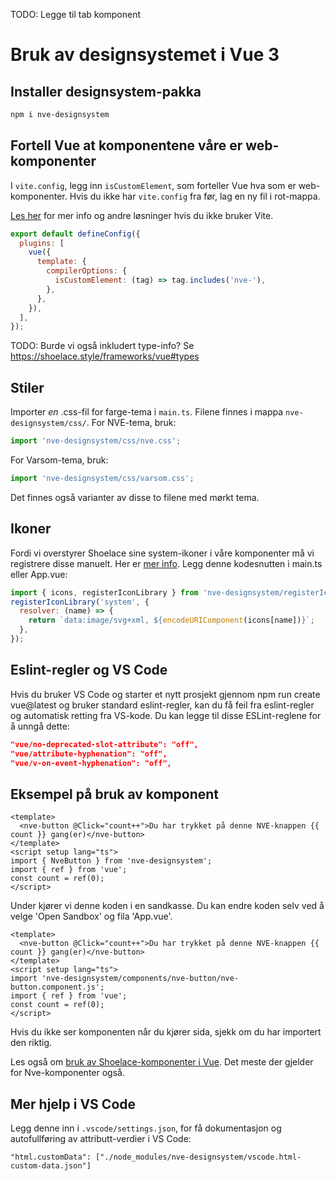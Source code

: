 <PageHeader title="For utviklere" imagePath="developer"  pageLevel=2></PageHeader>
TODO: Legge til tab komponent

# Bruk av designsystemet i Vue 3

## Installer designsystem-pakka

```sh
npm i nve-designsystem
```

## Fortell Vue at komponentene våre er web-komponenter

I `vite.config`, legg inn `isCustomElement`, som forteller Vue hva som er web-komponenter.
Hvis du ikke har `vite.config` fra før, lag en ny fil i rot-mappa.

[Les her](https://vuejs.org/guide/extras/web-components.html) for mer info og andre løsninger hvis du ikke bruker Vite.

```js
export default defineConfig({
  plugins: [
    vue({
      template: {
        compilerOptions: {
          isCustomElement: (tag) => tag.includes('nve-'),
        },
      },
    }),
  ],
});
```

TODO: Burde vi også inkludert type-info? Se <https://shoelace.style/frameworks/vue#types>

## Stiler

Importer <em>en</em> .css-fil for farge-tema i `main.ts`. Filene finnes i mappa `nve-designsystem/css/`.
For NVE-tema, bruk:

```js
import 'nve-designsystem/css/nve.css';
```

For Varsom-tema, bruk:

```js
import 'nve-designsystem/css/varsom.css';
```

Det finnes også varianter av disse to filene med mørkt tema.

## Ikoner

Fordi vi overstyrer Shoelace sine system-ikoner i våre komponenter må vi registrere disse manuelt.
Her er [mer info](https://shoelace.style/components/icon#icon-libraries).
Legg denne kodesnutten i main.ts eller App.vue:

```js
import { icons, registerIconLibrary } from 'nve-designsystem/registerIcons/systemLibraryCustomization.js';
registerIconLibrary('system', {
  resolver: (name) => {
    return `data:image/svg+xml, ${encodeURIComponent(icons[name])}`;
  },
});
```

## Eslint-regler og VS Code

Hvis du bruker VS Code og starter et nytt prosjekt gjennom npm run create vue@latest og bruker standard eslint-regler, kan du få feil fra eslint-regler og automatisk retting fra VS-kode. Du kan legge til disse ESLint-reglene for å unngå dette:

```json
"vue/no-deprecated-slot-attribute": "off",
"vue/attribute-hyphenation": "off",
"vue/v-on-event-hyphenation": "off",
```

## Eksempel på bruk av komponent

```vue
<template>
  <nve-button @Click="count++">Du har trykket på denne NVE-knappen {{ count }} gang(er)</nve-button>
</template>
<script setup lang="ts">
import { NveButton } from 'nve-designsystem';
import { ref } from 'vue';
const count = ref(0);
</script>
```

Under kjører vi denne koden i en sandkasse. Du kan endre koden selv ved å velge 'Open Sandbox' og fila 'App.vue'.

<SandboxPreview>

```
<template>
  <nve-button @Click="count++">Du har trykket på denne NVE-knappen {{ count }} gang(er)</nve-button>
</template>
<script setup lang="ts">
import 'nve-designsystem/components/nve-button/nve-button.component.js';
import { ref } from 'vue';
const count = ref(0);
</script>
```

</SandboxPreview>

Hvis du ikke ser komponenten når du kjører sida, sjekk om du har importert den riktig.

Les også om [bruk av Shoelace-komponenter i Vue](https://shoelace.style/frameworks/vue). Det meste der gjelder for Nve-komponenter også.

## Mer hjelp i VS Code

Legg denne inn i `.vscode/settings.json`, for få dokumentasjon og autofullføring av attributt-verdier i VS Code:

`"html.customData": ["./node_modules/nve-designsystem/vscode.html-custom-data.json"]`
